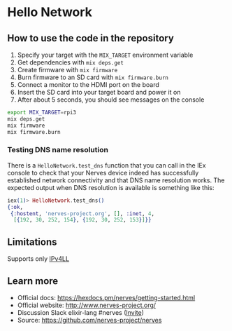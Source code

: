 # Hello Network

## How to use the code in the repository

1. Specify your target with the `MIX_TARGET` environment variable
2. Get dependencies with `mix deps.get`
3. Create firmware with `mix firmware`
4. Burn firmware to an SD card with `mix firmware.burn`
5. Connect a monitor to the HDMI port on the board
6. Insert the SD card into your target board and power it on
7. After about 5 seconds, you should see messages on the console

``` bash
export MIX_TARGET=rpi3
mix deps.get
mix firmware
mix firmware.burn
```

### Testing DNS name resolution

There is a `HelloNetwork.test_dns` function that you can call in the IEx
console to check that your Nerves device indeed has successfully established
network connectivity and that DNS name resolution works. The expected output
when DNS resolution is available is something like this:

``` elixir
iex(1)> HelloNetwork.test_dns()
{:ok,
 {:hostent, 'nerves-project.org', [], :inet, 4,
  [{192, 30, 252, 154}, {192, 30, 252, 153}]}}
```
## Limitations

Supports only [IPv4LL]

## Learn more

  * Official docs: https://hexdocs.pm/nerves/getting-started.html
  * Official website: http://www.nerves-project.org/
  * Discussion Slack elixir-lang #nerves ([Invite](https://elixir-slackin.herokuapp.com/))
  * Source: https://github.com/nerves-project/nerves

[DHCP]:        https://en.wikipedia.org/wiki/Dynamic_Host_Configuration_Protocol
[SSDP]:        https://en.wikipedia.org/wiki/Simple_Service_Discovery_Protocol
[`cell-tool`]: https://github.com/nerves-project/cell-tool
[IPv4LL]:      https://en.wikipedia.org/wiki/Zero-configuration_networking#Link-local_IPv4_addresses

